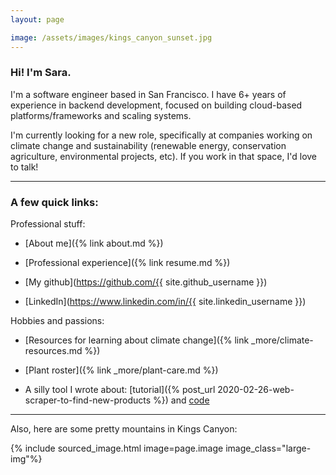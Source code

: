 ```yaml
---
layout: page

image: /assets/images/kings_canyon_sunset.jpg
---
```


<!---An attempt at SEO-->
<h1 hidden=true>Sara Brockmueller</h1>

### Hi! I'm Sara.

I'm a software engineer based in San Francisco. I have 6+ years of experience in backend development, focused on building cloud-based platforms/frameworks and scaling systems.

I'm currently looking for a new role, specifically at companies working on climate change and sustainability (renewable energy, conservation agriculture, environmental projects, etc). If you work in that space, I'd love to talk!

---

### A few quick links:

Professional stuff:

* [About me]({% link about.md %})

* [Professional experience]({% link resume.md %})

* [My github](https://github.com/{{ site.github_username }})

* [LinkedIn](https://www.linkedin.com/in/{{ site.linkedin_username }})

Hobbies and passions:

* [Resources for learning about climate change]({% link _more/climate-resources.md %})

* [Plant roster]({% link _more/plant-care.md %})

* A silly tool I wrote about: [tutorial]({% post_url 2020-02-26-web-scraper-to-find-new-products %}) and [code](https://github.com/brockmuellers/watch-products)

---

Also, here are some pretty mountains in Kings Canyon:

{% include sourced_image.html image=page.image image_class="large-img"%}
